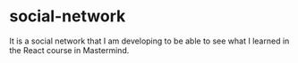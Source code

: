 # social-network
 It is a social network that I am developing to be able to see what I learned in the React course in Mastermind.
